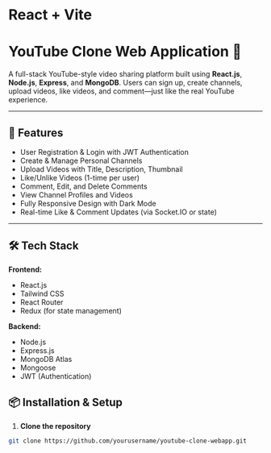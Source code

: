 # React + Vite

# YouTube Clone Web Application 🎥

A full-stack YouTube-style video sharing platform built using **React.js**, **Node.js**, **Express**, and **MongoDB**. Users can sign up, create channels, upload videos, like videos, and comment—just like the real YouTube experience.

---

## 🚀 Features

-  User Registration & Login with JWT Authentication
- Create & Manage Personal Channels
-  Upload Videos with Title, Description, Thumbnail
-  Like/Unlike Videos (1-time per user)
-  Comment, Edit, and Delete Comments
-  View Channel Profiles and Videos
-  Fully Responsive Design with Dark Mode
-  Real-time Like & Comment Updates (via Socket.IO or state)

---

## 🛠 Tech Stack

**Frontend:**
- React.js
- Tailwind CSS
- React Router
- Redux (for state management)

**Backend:**
- Node.js
- Express.js
- MongoDB Atlas
- Mongoose
- JWT (Authentication)



## 📦 Installation & Setup

1. **Clone the repository**
```bash
git clone https://github.com/yourusername/youtube-clone-webapp.git

